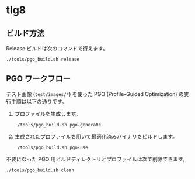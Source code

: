 # tlg8

## ビルド方法

Release ビルドは次のコマンドで行えます。

```
./tools/pgo_build.sh release
```

## PGO ワークフロー

テスト画像 (`test/images/*`) を使った PGO (Profile-Guided Optimization) の実行手順は以下の通りです。

1. プロファイルを生成します。

   ```
   ./tools/pgo_build.sh pgo-generate
   ```

2. 生成されたプロファイルを用いて最適化済みバイナリをビルドします。

   ```
   ./tools/pgo_build.sh pgo-use
   ```

不要になった PGO 用ビルドディレクトリとプロファイルは次で削除できます。

```
./tools/pgo_build.sh clean
```

